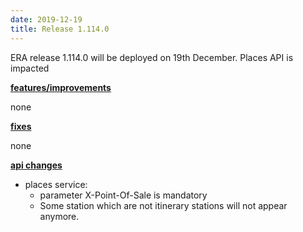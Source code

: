 ```yaml
---
date: 2019-12-19
title: Release 1.114.0
---
```

ERA release 1.114.0 will be deployed on 19th December. Places API is impacted

<!--more-->

**<u>features/improvements</u>**

none

**<u>fixes</u>**

none

**<u>api changes</u>**

- places service: 
    * parameter X-Point-Of-Sale is mandatory
    * Some station which are not itinerary stations will not appear anymore.
